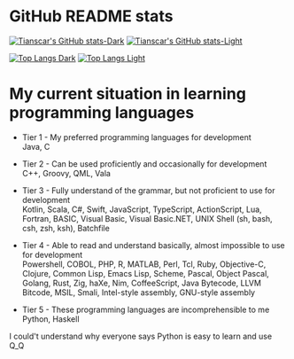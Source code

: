 GitHub README stats
===

[![Tianscar's GitHub stats-Dark](https://github-readme-stats.vercel.app/api?username=tianscar&show_icons=true&theme=dark#gh-dark-mode-only)](https://github.com/anuraghazra/github-readme-stats#gh-dark-mode-only)
[![Tianscar's GitHub stats-Light](https://github-readme-stats.vercel.app/api?username=tianscar&show_icons=true&theme=default#gh-light-mode-only)](https://github.com/anuraghazra/github-readme-stats#gh-light-mode-only)

[![Top Langs Dark](https://github-readme-stats.vercel.app/api/top-langs/?username=tianscar&layout=compact&hide=css,scss,html,makefile,cmake,m4&langs_count=6&theme=dark#gh-dark-mode-only)](https://github.com/anuraghazra/github-readme-stats#gh-dark-mode-only)
[![Top Langs Light](https://github-readme-stats.vercel.app/api/top-langs/?username=tianscar&layout=compact&hide=css,scss,html,makefile,cmake,m4&langs_count=6&theme=default#gh-light-mode-only)](https://github.com/anuraghazra/github-readme-stats#gh-light-mode-only)

My current situation in learning programming languages
===

- Tier 1 - My preferred programming languages for development  
Java, C

- Tier 2 - Can be used proficiently and occasionally for development  
C++, Groovy, QML, Vala

- Tier 3 - Fully understand of the grammar, but not proficient to use for development  
Kotlin, Scala, C#, Swift, JavaScript, TypeScript, ActionScript, Lua, Fortran, BASIC, Visual Basic, Visual Basic.NET, UNIX Shell (sh, bash, csh, zsh, ksh), Batchfile

- Tier 4 - Able to read and understand basically, almost impossible to use for development  
Powershell, COBOL, PHP, R, MATLAB, Perl, Tcl, Ruby, Objective-C, Clojure, Common Lisp, Emacs Lisp, Scheme, Pascal, Object Pascal, Golang, Rust, Zig, haXe, Nim, CoffeeScript, Java Bytecode, LLVM Bitcode, MSIL, Smali, Intel-style assembly, GNU-style assembly

- Tier 5 - These programming languages are incomprehensible to me  
Python, Haskell

I could't understand why everyone says Python is easy to learn and use Q_Q
